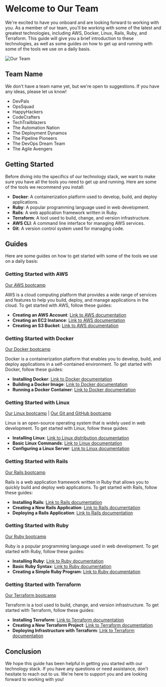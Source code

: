 # Welcome to Our Team

We're excited to have you onboard and are looking forward to working with you. As a member of our team, you'll be working with some of the latest and greatest technologies, including AWS, Docker, Linux, Rails, Ruby, and Terraform. This guide will give you a brief introduction to these technologies, as well as some guides on how to get up and running with some of the tools we use on a daily basis.

![Our Team](https://user-images.githubusercontent.com/19922556/218631229-cb041779-ac40-4714-85c3-7f64f3e6f52f.png)

## Team Name

We don't have a team name yet, but we're open to suggestions. If you have any ideas, please let us know!

- DevPals
- OpsSquad
- HappyHackers
- CodeCrafters
- TechTrailblazers
- The Automation Nation
- The Deployment Dynamos
- The Pipeline Pioneers
- The DevOps Dream Team
- The Agile Avengers

## Getting Started

Before diving into the specifics of our technology stack, we want to make sure you have all the tools you need to get up and running. Here are some of the tools we recommend you install:

- **Docker**: A containerization platform used to develop, build, and deploy applications.
- **Ruby**: A popular programming language used in web development.
- **Rails**: A web application framework written in Ruby.
- **Terraform**: A tool used to build, change, and version infrastructure.
- **AWS CLI**: A command line interface for managing AWS services.
- **Git**: A version control system used for managing code.

## Guides

Here are some guides on how to get started with some of the tools we use on a daily basis:

### Getting Started with AWS

[Our AWS bootcamp](aws/README.md)

AWS is a cloud computing platform that provides a wide range of services and features to help you build, deploy, and manage applications in the cloud. To get started with AWS, follow these guides:

- **Creating an AWS Account**: [Link to AWS documentation](https://docs.aws.amazon.com/index.html)
- **Creating an EC2 Instance**: [Link to AWS documentation](https://docs.aws.amazon.com/ec2)
- **Creating an S3 Bucket**: [Link to AWS documentation](https://docs.aws.amazon.com/s3)

### Getting Started with Docker

[Our Docker bootcamp](docker/README.md)

Docker is a containerization platform that enables you to develop, build, and deploy applications in a self-contained environment. To get started with Docker, follow these guides:

- **Installing Docker**: [Link to Docker documentation](https://docs.docker.com)
- **Building a Docker Image**: [Link to Docker documentation](https://docs.docker.com/get-started/overview)
- **Running a Docker Container**: [Link to Docker documentation](https://docs.docker.com/get-started/overview)

### Getting Started with Linux

[Our Linux bootcamp](linux/README.md) | [Our Git and GitHub bootcamp](git/README.md)

Linux is an open-source operating system that is widely used in web development. To get started with Linux, follow these guides:

- **Installing Linux**: [Link to Linux distribution documentation](https://loftwah.github.io/linux-for-pirates)
- **Basic Linux Commands**: [Link to Linux documentation](https://loftwah.github.io/linux-for-pirates)
- **Configuring a Linux Server**: [Link to Linux documentation](https://loftwah.github.io/linux-for-pirates)

### Getting Started with Rails

[Our Rails bootcamp](ruby/rails/README.md)

Rails is a web application framework written in Ruby that allows you to quickly build and deploy web applications. To get started with Rails, follow these guides:

- **Installing Rails**: [Link to Rails documentation](https://guides.rubyonrails.org)
- **Creating a New Rails Application**: [Link to Rails documentation](https://guides.rubyonrails.org/getting_started.html)
- **Deploying a Rails Application**: [Link to Rails documentation](https://www.digitalocean.com/community/tutorials/how-to-build-a-ruby-on-rails-application)

### Getting Started with Ruby

[Our Ruby bootcamp](ruby/README.md)

Ruby is a popular programming language used in web development. To get started with Ruby, follow these guides:

- **Installing Ruby**: [Link to Ruby documentation](https://www.ruby-lang.org/en/downloads)
- **Basic Ruby Syntax**: [Link to Ruby documentation](https://www.ruby-lang.org/en/documentation)
- **Creating a Simple Ruby Program**: [Link to Ruby documentation](https://www.ruby-lang.org/en/documentation)

### Getting Started with Terraform

[Our Terraform bootcamp](terraform/README.md)

Terraform is a tool used to build, change, and version infrastructure. To get started with Terraform, follow these guides:

- **Installing Terraform**: [Link to Terraform documentation](https://developer.hashicorp.com/terraform/docs)
- **Creating a New Terraform Project**: [Link to Terraform documentation](https://developer.hashicorp.com/terraform/docs)
- **Deploying Infrastructure with Terraform**: [Link to Terraform documentation](https://developer.hashicorp.com/terraform/docs)

## Conclusion

We hope this guide has been helpful in getting you started with our technology stack. If you have any questions or need assistance, don't hesitate to reach out to us. We're here to support you and are looking forward to working with you!
